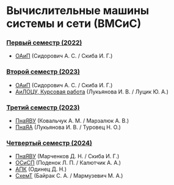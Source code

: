# Вычислительные машины системы и сети (ВМСиС)

### [Первый семестр (2022)](https://github.com/mxrpheus6/bsuirLabs/tree/main/1sem)
- [ОАиП](https://github.com/mxrpheus6/bsuirLabs/tree/main/1sem) (Сидорович А. С. / Скиба И. Г.)

### [Второй семестр (2023)](https://github.com/mxrpheus6/bsuirLabs/tree/main/2sem)
- [ОАиП](https://github.com/mxrpheus6/bsuirLabs/tree/main/2sem/ОАиП) (Сидорович А. С. / Скиба И. Г.)
- [АиЛОЦУ, Курсовая работа](https://github.com/mxrpheus6/bsuirLabs/tree/main/2sem/АиЛОЦУ) (Лукьянова И. В. / Луцик Ю. А.)

### [Третий семестр (2023)](https://github.com/mxrpheus6/bsuirLabs/tree/main/3sem)
- [ПнаЯВУ](https://github.com/mxrpheus6/bsuirLabs/tree/main/3sem/ПнаЯВУ) (Ковальчук А. М. / Марзалюк А. В.)
- [ПнаЯА](https://github.com/mxrpheus6/bsuirLabs/tree/main/3sem/ПнаЯА) (Лукьянова И. В. / Туровец Н. О.)

### [Четвертый семестр (2024)](https://github.com/mxrpheus6/bsuirLabs/tree/main/4sem)
- [ПнаЯВУ](https://github.com/mxrpheus6/bsuirLabs/tree/main/4sem/ПнаЯВУ) (Марченков Д. Н. / Скиба И. Г.)
- [ОСиСП](https://github.com/mxrpheus6/bsuirLabs/tree/main/4sem/) (Поденок Л. П. / Калютчик А. А.)
- [АПК](https://github.com/mxrpheus6/bsuirLabs/tree/main/4sem/) (Одинец Д. Н.)
- [СхемТ](https://github.com/mxrpheus6/bsuirLabs/tree/main/4sem/) (Байрак С. А. / Мармузевич М. А.)
